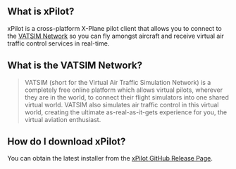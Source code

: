 ## What is xPilot?
xPilot is a cross-platform X-Plane pilot client that allows you to connect to the [VATSIM Network](https://www.vatsim.net) so you can fly amongst aircraft and receive virtual air traffic control services in real-time.

## What is the VATSIM Network?
> VATSIM (short for the Virtual Air Traffic Simulation Network) is a completely free online platform which allows virtual pilots, wherever they are in the world, to connect their flight simulators into one shared virtual world. VATSIM also simulates air traffic control in this virtual world, creating the ultimate as-real-as-it-gets experience for you, the virtual aviation enthusiast.

## How do I download xPilot?
You can obtain the latest installer from the [xPilot GitHub Release Page](https://github.com/xpilot-project/xpilot/releases/latest).